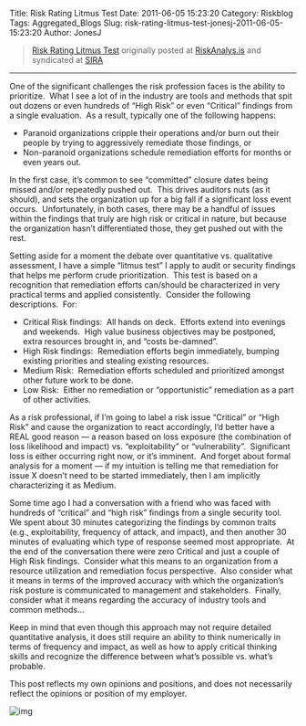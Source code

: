 Title: Risk Rating Litmus Test
Date: 2011-06-05 15:23:20
Category: Riskblog
Tags: Aggregated_Blogs
Slug: risk-rating-litmus-test-jonesj-2011-06-05-15:23:20
Author: JonesJ

>[Risk Rating Litmus Test](http://feedproxy.google.com/~r/Riskanalysis/~3/qveSYdUYM3w/) originally posted at [RiskAnalys.is](http://riskmanagementinsight.com/riskanalysis) and syndicated at [SIRA](http://societyinforisk.org)
***
One of the significant challenges the risk profession faces is the ability to prioritize.  What I see a lot of in the industry are tools and methods that spit out dozens or even hundreds of “High Risk” or even “Critical” findings from a single evaluation.  As a result, typically one of the following happens:

-   Paranoid organizations cripple their operations and/or burn out their people by trying to aggressively remediate those findings, or
-   Non-paranoid organizations schedule remediation efforts for months or even years out.

In the first case, it’s common to see “committed” closure dates being missed and/or repeatedly pushed out.  This drives auditors nuts (as it should), and sets the organization up for a big fall if a significant loss event occurs.  Unfortunately, in both cases, there may be a handful of issues within the findings that truly are high risk or critical in nature, but because the organization hasn’t differentiated those, they get pushed out with the rest.

Setting aside for a moment the debate over quantitative vs. qualitative assessment, I have a simple “litmus test” I apply to audit or security findings that helps me perform crude prioritization.  This test is based on a recognition that remediation efforts can/should be characterized in very practical terms and applied consistently.  Consider the following descriptions.  For:

-   Critical Risk findings:  All hands on deck.  Efforts extend into evenings and weekends.  High value business objectives may be postponed, extra resources brought in, and “costs be-damned”.
-   High Risk findings:  Remediation efforts begin immediately, bumping existing priorities and stealing existing resources.
-   Medium Risk:  Remediation efforts scheduled and prioritized amongst other future work to be done.
-   Low Risk:  Either no remediation or “opportunistic” remediation as a part of other activities.

As a risk professional, if I’m going to label a risk issue “Critical” or “High Risk” and cause the organization to react accordingly, I’d better have a REAL good reason — a reason based on loss exposure (the combination of loss likelihood and impact) vs. “exploitability” or “vulnerability”.  Significant loss is either occurring right now, or it’s imminent.  And forget about formal analysis for a moment — if my intuition is telling me that remediation for issue X doesn’t need to be started immediately, then I am implicitly characterizing it as Medium.

Some time ago I had a conversation with a friend who was faced with hundreds of “critical” and “high risk” findings from a single security tool.  We spent about 30 minutes categorizing the findings by common traits (e.g., exploitability, frequency of attack, and impact), and then another 30 minutes of evaluating which type of response seemed most appropriate.  At the end of the conversation there were zero Critical and just a couple of  High Risk findings.  Consider what this means to an organization from a resource utilization and remediation focus perspective.  Also consider what it means in terms of the improved accuracy with which the organization’s risk posture is communicated to management and stakeholders.  Finally, consider what it means regarding the accuracy of industry tools and common methods…

Keep in mind that even though this approach may not require detailed quantitative analysis, it does still require an ability to think numerically in terms of frequency and impact, as well as how to apply critical thinking skills and recognize the difference between what’s possible vs. what’s probable.

This post reflects my own opinions and positions, and does not necessarily reflect the opinions or position of my employer.

![img](http://feeds.feedburner.com/~r/Riskanalysis/~4/qveSYdUYM3w)


